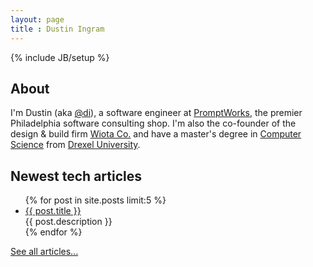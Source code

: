 ```yaml
---
layout: page
title : Dustin Ingram
---
```

{% include JB/setup %}

## About
I'm Dustin (aka [@di](https://github.com/di/)), a software engineer at
[PromptWorks](http://www.promptworks.com/), the premier Philadelphia software
consulting shop. I'm also the co-founder of the design &amp; build firm [Wiota
Co.](http://wiota.co) and have a master's degree in [Computer
Science](http://cs.drexel.edu) from [Drexel University](http://drexel.edu).

## Newest tech articles
<ul class="posts">
  {% for post in site.posts limit:5 %}
    <li>
        <a href="{{ BASE_PATH }}{{ post.url }}">{{ post.title }}</a>
        <div>{{ post.description }}</div>
    </li>
  {% endfor %}
</ul>

[See all articles...](/categories.html)
